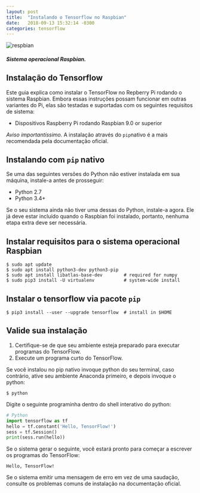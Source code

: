 ```yaml
---
layout: post
title:  "Instalando o Tensorflow no Raspbian"
date:   2018-09-13 15:32:14 -0300
categories: tensorflow
---
```

![respbian]({{"/assests/img/posts/install_tensorflow_on_raspberry_pi.jpg"}})
##### Sistema operacional Raspbian.

## Instalação do Tensorflow

Este guia explica como instalar o TensorFlow no Repberry Pi rodando o sistema Raspbian. Embora essas instruções possam funcionar em outras variantes do Pi, elas são testadas e suportadas com os seguintes requisitos de sistema:

* Dispositivos Raspberry Pi rodando Raspbian 9.0 or superior


*Aviso importantíssimo.*
A instalação através do `pip`nativo é a mais recomendada pela documentação oficial.

## Instalando com `pip` nativo
Se uma das seguintes versões do Python não estiver instalada em sua máquina, instale-a antes de prosseguir:
* Python 2.7
* Python 3.4+

Se o seu sistema ainda não tiver uma dessas do Python, instale-a agora. Ele já deve estar incluído quando o Raspbian foi instalado, portanto, nenhuma etapa extra deve ser necessária.

## Instalar requisitos para o sistema operacional Raspbian
```
$ sudo apt update
$ sudo apt install python3-dev python3-pip
$ sudo apt install libatlas-base-dev        # required for numpy
$ sudo pip3 install -U virtualenv           # system-wide install
```

## Instalar o tensorflow via pacote `pip`
```
$ pip3 install --user --upgrade tensorflow  # install in $HOME
```

## Valide sua instalação
1. Certifique-se de que seu ambiente esteja preparado para executar programas do TensorFlow.
2. Execute um programa curto do TensorFlow.

Se você instalou no pip nativo invoque python do seu terminal, caso contrário, ative seu ambiente Anaconda primeiro, e depois invoque o python: 
```
$ python
```
Digite o seguinte programinha dentro do shell interativo do python:

```python
# Python
import tensorflow as tf
hello = tf.constant('Hello, TensorFlow!')
sess = tf.Session()
print(sess.run(hello))
```

Se o sistema gerar o seguinte, você estará pronto para começar a escrever os programas do TensorFlow:
```
Hello, TensorFlow!
```

Se o sistema emitir uma mensagem de erro em vez de uma saudação, consulte os problemas comuns de instalação na documentação oficial.



